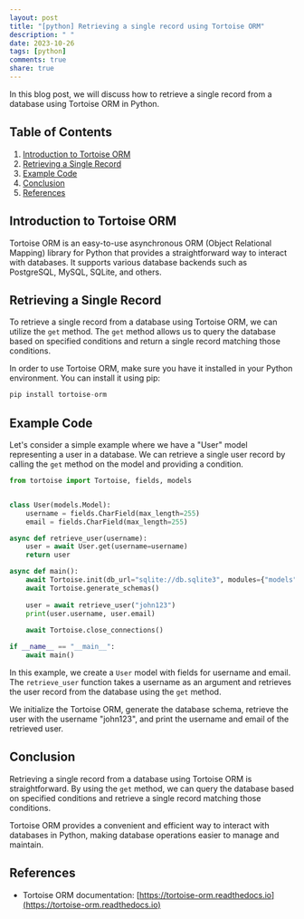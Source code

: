 ```yaml
---
layout: post
title: "[python] Retrieving a single record using Tortoise ORM"
description: " "
date: 2023-10-26
tags: [python]
comments: true
share: true
---
```


In this blog post, we will discuss how to retrieve a single record from a database using Tortoise ORM in Python.

## Table of Contents
1. [Introduction to Tortoise ORM](#introduction-to-tortoise-orm)
2. [Retrieving a Single Record](#retrieving-a-single-record)
3. [Example Code](#example-code)
4. [Conclusion](#conclusion)
5. [References](#references)

## Introduction to Tortoise ORM
Tortoise ORM is an easy-to-use asynchronous ORM (Object Relational Mapping) library for Python that provides a straightforward way to interact with databases. It supports various database backends such as PostgreSQL, MySQL, SQLite, and others.

## Retrieving a Single Record
To retrieve a single record from a database using Tortoise ORM, we can utilize the `get` method. The `get` method allows us to query the database based on specified conditions and return a single record matching those conditions.

In order to use Tortoise ORM, make sure you have it installed in your Python environment. You can install it using pip:

```python
pip install tortoise-orm
```

## Example Code
Let's consider a simple example where we have a "User" model representing a user in a database. We can retrieve a single user record by calling the `get` method on the model and providing a condition.

```python
from tortoise import Tortoise, fields, models


class User(models.Model):
    username = fields.CharField(max_length=255)
    email = fields.CharField(max_length=255)

async def retrieve_user(username):
    user = await User.get(username=username)
    return user

async def main():
    await Tortoise.init(db_url="sqlite://db.sqlite3", modules={"models": ["__main__"]})
    await Tortoise.generate_schemas()
    
    user = await retrieve_user("john123")
    print(user.username, user.email)
    
    await Tortoise.close_connections()

if __name__ == "__main__":
    await main()
```

In this example, we create a `User` model with fields for username and email. The `retrieve_user` function takes a username as an argument and retrieves the user record from the database using the `get` method.

We initialize the Tortoise ORM, generate the database schema, retrieve the user with the username "john123", and print the username and email of the retrieved user.

## Conclusion
Retrieving a single record from a database using Tortoise ORM is straightforward. By using the `get` method, we can query the database based on specified conditions and retrieve a single record matching those conditions.

Tortoise ORM provides a convenient and efficient way to interact with databases in Python, making database operations easier to manage and maintain.

## References
- Tortoise ORM documentation: [https://tortoise-orm.readthedocs.io](https://tortoise-orm.readthedocs.io)